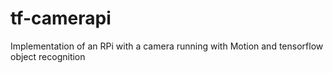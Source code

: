 # tf-camerapi
Implementation of an RPi with a camera running with Motion and tensorflow object recognition
